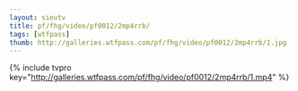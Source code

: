 ```yaml
--- 
layout: sieutv
title: pf/fhg/video/pf0012/2mp4rrb/
tags: [wtfpass]
thumb: http://galleries.wtfpass.com/pf/fhg/video/pf0012/2mp4rrb/1.jpg
---
```

{% include tvpro key="http://galleries.wtfpass.com/pf/fhg/video/pf0012/2mp4rrb/1.mp4" %} 
